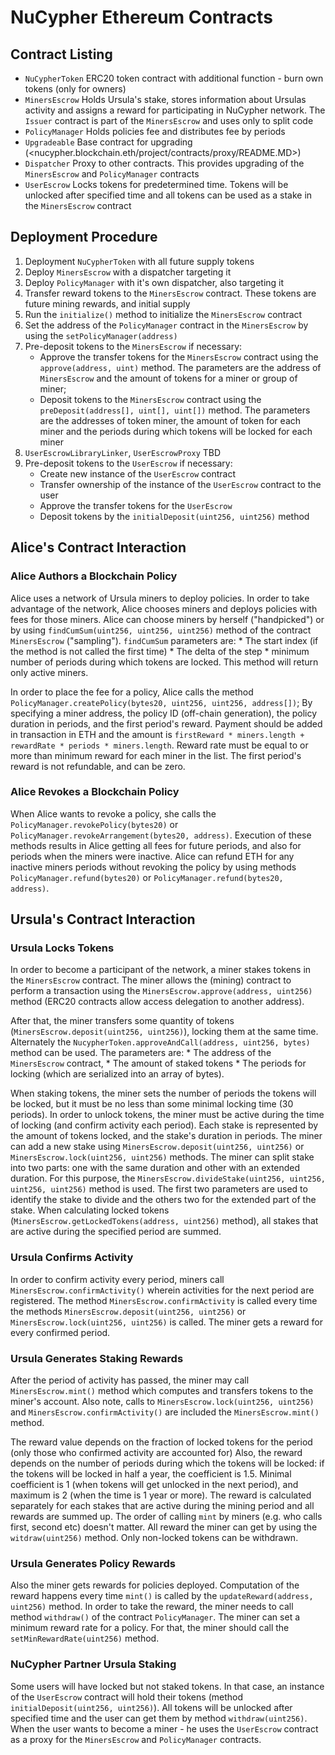 # NuCypher Ethereum Contracts


## Contract Listing

* `NuCypherToken` ERC20 token contract with additional function - burn own tokens (only for owners)
* `MinersEscrow` Holds Ursula's stake, stores information about Ursulas activity and assigns a reward for participating in NuCypher network. The `Issuer` contract is part of the `MinersEscrow` and uses only to split code
* `PolicyManager` Holds policies fee and distributes fee by periods
* `Upgradeable` Base contract for upgrading (<nucypher.blockchain.eth/project/contracts/proxy/README.MD>)
* `Dispatcher` Proxy to other contracts. This provides upgrading of the `MinersEscrow` and `PolicyManager` contracts
* `UserEscrow` Locks tokens for predetermined time. Tokens will be unlocked after specified time and all tokens can be used as a stake in the `MinersEscrow` contract

## Deployment Procedure

1. Deployment `NuCypherToken` with all future supply tokens
2. Deploy `MinersEscrow` with a dispatcher targeting it
3. Deploy `PolicyManager` with it's own dispatcher, also targeting it
4. Transfer reward tokens to the `MinersEscrow` contract. These tokens are future mining rewards, and initial supply
5. Run the `initialize()` method to initialize the `MinersEscrow` contract
6. Set the address of the `PolicyManager` contract  in the `MinersEscrow` by using the `setPolicyManager(address)`
7. Pre-deposit tokens to the `MinersEscrow` if necessary:
	* Approve the transfer tokens for the `MinersEscrow` contract using the `approve(address, uint)` method. The parameters are the address of `MinersEscrow` and the amount of tokens for a miner or group of miner;
	* Deposit tokens to the `MinersEscrow` contract using the `preDeposit(address[], uint[], uint[])` method. The parameters are the addresses of token miner, the amount of token for each miner and the periods during which tokens will be locked for each miner
8. `UserEscrowLibraryLinker`, `UserEscrowProxy` TBD
9. Pre-deposit tokens to the `UserEscrow` if necessary:
	* Create new instance of the `UserEscrow` contract 
	* Transfer ownership of the instance of the `UserEscrow` contract to the user
	* Approve the transfer tokens for the `UserEscrow`
	* Deposit tokens by the `initialDeposit(uint256, uint256)` method

## Alice's Contract Interaction

### Alice Authors a Blockchain Policy

Alice uses a network of Ursula miners to deploy policies.
In order to take advantage of the network, Alice chooses miners and deploys policies with fees for those miners.
Alice can choose miners by herself ("handpicked") or by using `findCumSum(uint256, uint256, uint256)` method of the contract `MinersEscrow` ("sampling").
`findCumSum` parameters are:
    * The start index (if the method is not called the first time)
    * The delta of the step
    * minimum number of periods during which tokens are locked.
This method will return only active miners.

In order to place the fee for a policy, Alice calls the method `PolicyManager.createPolicy(bytes20, uint256, uint256, address[])`;
By specifying a miner address, the policy ID (off-chain generation), the policy duration in periods, and the first period's reward.
Payment should be added in transaction in ETH and the amount is `firstReward * miners.length + rewardRate * periods * miners.length`.
Reward rate must be equal to or more than minimum reward for each miner in the list. The first period's reward is not refundable, and can be zero.

### Alice Revokes a Blockchain Policy

When Alice wants to revoke a policy, she calls the `PolicyManager.revokePolicy(bytes20)` or `PolicyManager.revokeArrangement(bytes20, address)`.
Execution of these methods results in Alice getting all fees for future periods, and also for periods when the miners were inactive.
Alice can refund ETH for any inactive miners periods without revoking the policy by using methods `PolicyManager.refund(bytes20)` or `PolicyManager.refund(bytes20, address)`.


## Ursula's Contract Interaction


### Ursula Locks Tokens

In order to become a participant of the network, a miner stakes tokens in the `MinersEscrow` contract.
The miner allows the (mining) contract to perform a transaction using the `MinersEscrow.approve(address, uint256)` method
(ERC20 contracts allow access delegation to another address).

After that, the miner transfers some quantity of tokens (`MinersEscrow.deposit(uint256, uint256)`), locking them at the same time.
Alternately the `NucypherToken.approveAndCall(address, uint256, bytes)` method can be used.
The parameters are:
    * The address of the `MinersEscrow` contract,
    * The amount of staked tokens
    * The periods for locking (which are serialized into an array of bytes).

When staking tokens, the miner sets the number of periods the tokens will be locked, but it must be no less than some minimal locking time (30 periods).
In order to unlock tokens, the miner must be active during the time of locking (and confirm activity each period).
Each stake is represented by the amount of tokens locked, and the stake's duration in periods.
The miner can add a new stake using `MinersEscrow.deposit(uint256, uint256)` or `MinersEscrow.lock(uint256, uint256)` methods.
The miner can split stake into two parts: one with the same duration and other with an extended duration.
For this purpose, the `MinersEscrow.divideStake(uint256, uint256, uint256, uint256)` method is used.
The first two parameters are used to identify the stake to divide and the others two for the extended part of the stake.
When calculating locked tokens (`MinersEscrow.getLockedTokens(address, uint256)` method), all stakes that are active during the specified period are summed.


### Ursula Confirms Activity

In order to confirm activity every period, miners call `MinersEscrow.confirmActivity()` wherein activities for the next period are registered.
The method `MinersEscrow.confirmActivity` is called every time the methods `MinersEscrow.deposit(uint256, uint256)` or `MinersEscrow.lock(uint256, uint256)` is called.
The miner gets a reward for every confirmed period.

### Ursula Generates Staking  Rewards
After the period of activity has passed, the miner may call `MinersEscrow.mint()` method which computes and transfers tokens to the miner's account.
Also note, calls to `MinersEscrow.lock(uint256, uint256)` and `MinersEscrow.confirmActivity()` are included the `MinersEscrow.mint()` method.

The reward value depends on the fraction of locked tokens for the period (only those who confirmed activity are accounted for)
Also, the reward depends on the number of periods during which the tokens will be locked: if the tokens will be locked in half a year, the coefficient is 1.5.
Minimal coefficient is 1 (when tokens will get unlocked in the next period), and maximum is 2 (when the time is 1 year or more).
The reward is calculated separately for each stakes that are active during the mining period and all rewards are summed up.
The order of calling `mint` by miners (e.g. who calls first, second etc) doesn't matter.
All reward the miner can get by using the `witdraw(uint256)` method. Only non-locked tokens can be withdrawn.


### Ursula Generates Policy Rewards
Also the miner gets rewards for policies deployed.
Computation of the reward happens every time `mint()` is called by the `updateReward(address, uint256)` method.
In order to take the reward, the miner needs to call method `withdraw()` of the contract `PolicyManager`.
The miner can set a minimum reward rate for a policy. For that, the miner should call the `setMinRewardRate(uint256)` method.


### NuCypher Partner Ursula Staking
Some users will have locked but not staked tokens.
In that case, an instance of the `UserEscrow` contract will hold their tokens (method `initialDeposit(uint256, uint256)`).
All tokens will be unlocked after specified time and the user can get them by method `withdraw(uint256)`.
When the user wants to become a miner - he uses the `UserEscrow` contract as a proxy for the `MinersEscrow` and `PolicyManager` contracts.
